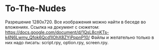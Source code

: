 # To-The-Nudes
Разрешение 1280х720. Все изображения можно найти в беседе во вложениях. Ссылка на документ с сюжетом: https://docs.google.com/document/d/1QsL8cnKTs-k4N6Lwmy_Qfok6Qcd1IOhX8ZYjPppnP10/
Файлы и желательно только в них надо писать: script.rpy, option.rpy, screen.rpy.
